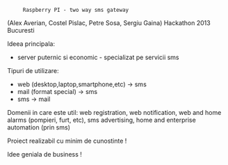  
 
         Raspberry PI - two way sms gateway
 (Alex Averian, Costel Pislac, Petre Sosa, Sergiu Gaina)
             Hackathon 2013 Bucuresti
 
 
 Ideea principala:
 - server puternic si economic - specializat pe servicii sms
 
 Tipuri de utilizare:
 
- web (desktop,laptop,smartphone,etc) -> sms
- mail (format special) -> sms
- sms -> mail
 
 Domenii in care este util:
 web registration, web notification, web and home alarms (pompieri, furt, etc), sms advertising, home and enterprise automation (prin sms)
 
 
 Proiect realizabil cu minim de cunostinte !
 
 
 
 Idee geniala de business !
 
 